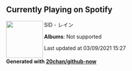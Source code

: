 ## Currently Playing on Spotify

[<img align="left" width="100" src="https://i.scdn.co/image/ab67616d0000b2733eaf83dd5b6159548f9292a9">](https://open.spotify.com/album/2JHoViHAgQ1nbCHdpyhp08)

SID - レイン

**Albums**: Not supported

Last updated at 03/09/2021 15:27

#### Generated with [20chan/github-now](https://github.com/20chan/github-now)


<!--
**20chan/20chan** is a ✨ _special_ ✨ repository because its `README.md` (this file) appears on your GitHub profile.

Here are some ideas to get you started:

- 🔭 I’m currently working on ...
- 🌱 I’m currently learning ...
- 👯 I’m looking to collaborate on ...
- 🤔 I’m looking for help with ...
- 💬 Ask me about ...
- 📫 How to reach me: ...
- 😄 Pronouns: ...
- ⚡ Fun fact: ...
-->
